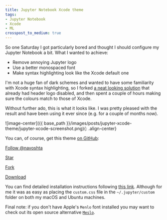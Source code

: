 ```yaml
---
title: Jupyter Notebook Xcode theme
tags:
- Jupyter Notebook
- Xcode
- ML
crosspost_to_medium: true
---
```

So one Saturday I got particularly bored and thought I should configure my Jupyter Notebook a bit. <!--more--> What I wanted to achieve:

* Remove annoying Jupyter logo
* Use a better monospaced font
* Make syntax highlighting look like the Xcode default one

I'm not a huge fan of dark schemes and wanted to have some familiarity with Xcode syntax highlighting, so I forked [a neat looking solution](https://github.com/neilpanchal/iPython-Notebook-Theme) that already had header logo disabled, and then spent a couple of hours making sure the colours match to those of Xcode. 

Without further ado, this is what it looks like. I was pretty pleased with the result and have been using it ever since (e.g. for a couple of months now).

![image-center]({{ base_path }}/images/posts/jupyter-xcode-theme/jupyter-xcode-screenshot.png){: .align-center}

You can, of course, get this theme [on GitHub](https://github.com/navoshta/Jupyter-Notebook-Theme):

<!-- Place this tag where you want the button to render. -->
<a class="github-button" href="https://github.com/navoshta" data-style="mega" data-count-href="/navoshta/followers" data-count-api="/users/navoshta#followers" data-count-aria-label="# followers on GitHub" aria-label="Follow @navoshta on GitHub">Follow @navoshta</a>
<!-- Place this tag where you want the button to render. -->
<a class="github-button" href="https://github.com/navoshta/Jupyter-Notebook-Theme" data-icon="octicon-star" data-style="mega" data-count-href="/navoshta/Jupyter-Notebook-Theme/stargazers" data-count-api="/repos/navoshta/Jupyter-Notebook-Theme#stargazers_count" data-count-aria-label="# stargazers on GitHub" aria-label="Star navoshta/Jupyter-Notebook-Theme on GitHub">Star</a>
<!-- Place this tag where you want the button to render. -->
<a class="github-button" href="https://github.com/navoshta/Jupyter-Notebook-Theme/fork" data-icon="octicon-repo-forked" data-style="mega" data-count-href="/navoshta/Jupyter-Notebook-Theme/network" data-count-api="/repos/navoshta/Jupyter-Notebook-Theme#forks_count" data-count-aria-label="# forks on GitHub" aria-label="Fork navoshta/Jupyter-Notebook-Theme on GitHub">Fork</a>
<!-- Place this tag where you want the button to render. -->
<a class="github-button" href="https://github.com/navoshta/Jupyter-Notebook-Theme/archive/master.zip" data-icon="octicon-cloud-download" data-style="mega" aria-label="Download navoshta/Jupyter-Notebook-Theme on GitHub">Download</a>

<!-- Place this tag in your head or just before your close body tag. -->
<script async defer src="https://buttons.github.io/buttons.js"></script>

 You can find detailed installation instructions following [this link](https://github.com/nsonnad/base16-ipython-notebook). Although for me it was as easy as placing the `custom.css` file in the `~/.jupyter/custom` folder on both my macOS and Ubuntu machines.

Final note: if you don't have Apple's `Menlo` font installed you may want to check out its open source alternative [`Meslo`](https://github.com/andreberg/Meslo-Font).